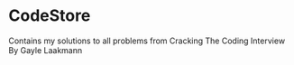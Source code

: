 # CodeStore
Contains my solutions to all problems from Cracking The Coding Interview By Gayle Laakmann
